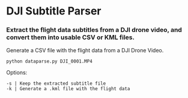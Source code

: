 # DJI Subtitle Parser
### Extract the flight data subtitles from a DJI drone video, and convert them into usable CSV or KML files.

Generate a CSV file with the flight data from a DJI Drone Video.

`python dataparse.py DJI_0001.MP4`


Options:
```
-s | Keep the extracted subtitle file
-k | Generate a .kml file with the flight data
```
